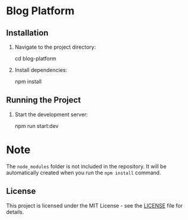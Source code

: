 # Blog Platform

## Installation

1. Navigate to the project directory:

    cd blog-platform


2. Install dependencies:
    
    npm install
    

## Running the Project

1. Start the development server:
    
    npm run start:dev
    
# Note 
The `node_modules` folder is not included in the repository. It will be automatically created when you run the `npm install` command. 
## License 
This project is licensed under the MIT License - see the [LICENSE](LICENSE) file for details.